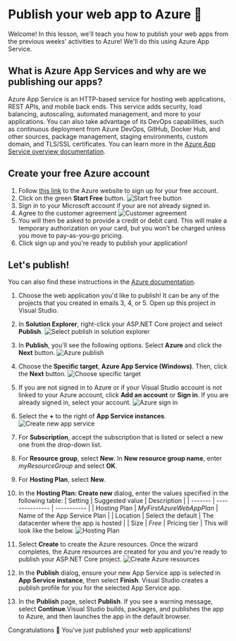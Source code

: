 # Publish your web app to Azure 🥳

Welcome! In this lesson, we'll teach you how to publish your web apps from the previous weeks' activities to Azure! We'll do this using Azure App Service.


## What is Azure App Services and why are we publishing our apps? 

Azure App Service is an HTTP-based service for hosting web applications, REST APIs, and mobile back ends. This service adds security, load balancing, autoscaling, automated management, and more to your applications. You can also take advantage of its DevOps capabilities, such as continuous deployment from Azure DevOps, GitHub, Docker Hub, and other sources, package management, staging environments, custom domain, and TLS/SSL certificates. 
You can learn more in the [Azure App Service overview documentation](https://docs.microsoft.com/azure/app-service/overview).

## Create your free Azure account

1. Follow [this link](https://azure.microsoft.com/free/dotnet/) to the Azure website to sign up for your free account.
2. Click on the green **Start Free** button.
   ![Start free button](images/azure-start-free.png)
3. Sign in to your Microsoft account if your are not already signed in.
4. Agree to the customer agreement
   ![Customer agreement](images/azure-customer-agreement.png)
5. You will then be asked to provide a credit or debit card. This will make a temporary authorization on your card, but you won’t be charged unless you move to pay-as-you-go pricing.
6. Click sign up and you're ready to publish your application!


## Let's publish!
You can also find these instructions in the [Azure documentation](https://docs.microsoft.com/azure/app-service/quickstart-dotnetcore?tabs=net60&pivots=development-environment-vs).

1. Choose the web application you'd like to publish! It can be any of the projects that you created in emails 3, 4, or 5. Open up this project in Visual Studio. 
2. In **Solution Explorer**, right-click your ASP.NET Core project and select **Publish**.
    ![Select publish in solution explorer](images/solution-explorer-publish.png)

3. In **Publish**, you'll see the following options. Select **Azure** and click the **Next** button.
    ![Azure publish](images/publish-new-app-service.png)
4. Choose the **Specific target**, **Azure App Service (Windows)**. Then, click the **Next** button.
   ![Choose specific target](images/specific-target.png)
5. If you are not signed in to Azure or if your Visual Studio account is not linked to your Azure account, click **Add an account** or **Sign in**. If you are already signed in, select your account.
   ![Azure sign in](images/sign-in-azure.png)

6. Select the **+** to the right of **App Service instances**.
   ![Create new app service](images/publish-new-app-service.png)
7. For **Subscription**, accept the subscription that is listed or select a new one from the drop-down list.
8. For **Resource group**, select **New**. In **New resource group name**, enter *myResourceGroup* and select **OK**.
9.  For **Hosting Plan**, select **New**.
10. In the **Hosting Plan: Create new** dialog, enter the values specified in the following table:
    | Setting | Suggested value | Description |
    | ------- | --------------- | ----------- |
    | Hosting Plan | *MyFirstAzureWebAppPlan* | Name of the App Service Plan |
    | Location | Select the default | The datacenter where the app is hosted |
    | Size | *Free* | Pricing tier |
    This will look like the below.
    ![Hosting Plan](images/hosting-plan.png)
11. Select **Create** to create the Azure resources. Once the wizard completes, the Azure resources are created for you and you're ready to publish your ASP.NET Core project.
    ![Create Azure resources](images/create-new-app-service.png)
12. In the **Publish** dialog, ensure your new App Service app is selected in **App Service instance**, then select **Finish**. Visual Studio creates a publish profile for you for the selected App Service app.
13. In the **Publish** page, select **Publish**. If you see a warning message, select **Continue**.Visual Studio builds, packages, and publishes the app to Azure, and then launches the app in the default browser.

Congratulations 🎉 You've just published your web applications!
